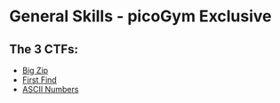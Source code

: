 # General Skills - picoGym Exclusive

## The 3 CTFs:

- [Big Zip](Big_Zip.md)
- [First Find](First_Find.md)
- [ASCII Numbers](ASCII_Numbers.md)


